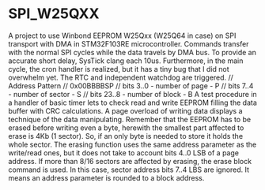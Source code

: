 # SPI_W25QXX
A project to use Winbond EEPROM W25Qxx (W25Q64 in case) on SPI transport with DMA in STM32F103RE microcontroller. Commands transfer with the normal SPI cycles while the data travels by DMA bus.
To provide an accurate short delay, SysTick clang each 10us.
Furthermore, in the main cycle, the cron handler is realized, but it has a tiny bug that I did not overwhelm yet.
The RTC and independent watchdog are triggered.
// Address Pattern
// 0x00BBBBSP
// bits 3..0 - number of page - P
// bits 7..4 - number of sector - S
// bits 23..8 - number of block - B
A test procedure in a handler of basic timer lets to check read and write EEPROM filling the data buffer with CRC calculations. A page overload of writing data displays a technique of the data manipulating.
Remember that the EEPROM has to be erased before writing even a byte, herewith the smallest part affected to erase is 4Kb (1 sector). So, if an only byte is needed to store it holds the whole sector.
The erasing function uses the same address parameter as the write/read ones, but it does not take to account bits 4..0 LSB of a page address.
If more than 8/16 sectors are affected by erasing, the erase block command is used. In this case, sector address bits 7..4 LBS are ignored. It means an address parameter is rounded to a block address.